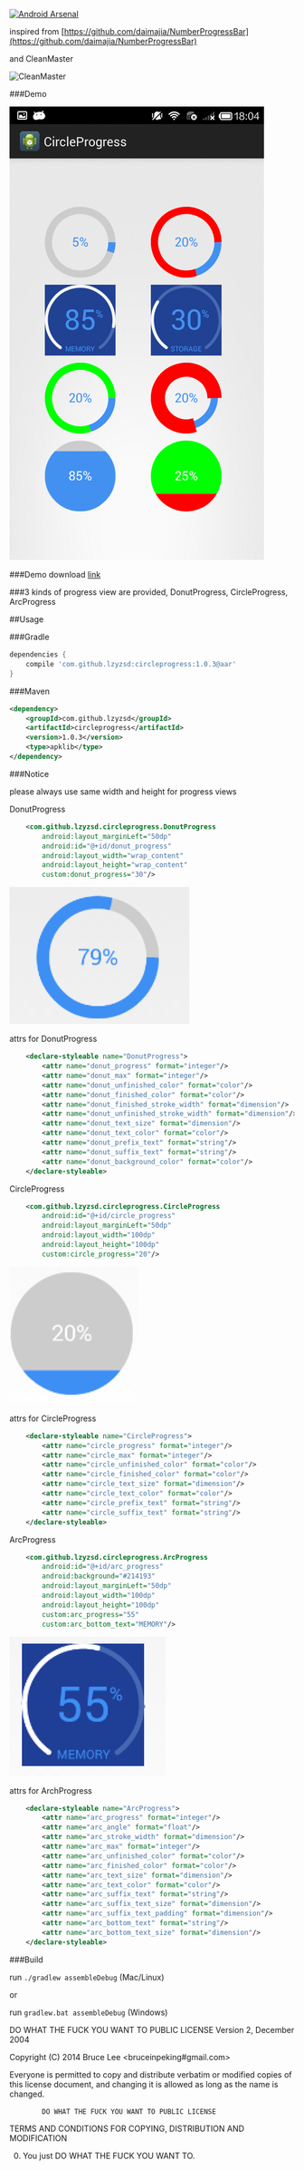 [![Android Arsenal](https://img.shields.io/badge/Android+Arsenal-CircleProgress-brightgreen.svg?style=flat)](https://android-arsenal.com/details/1/1130)

inspired from
[https://github.com/daimajia/NumberProgressBar](https://github.com/daimajia/NumberProgressBar)

and CleanMaster

![CleanMaster](http://i.stack.imgur.com/sZP5t.png)

###Demo

![CircleProgress](https://raw.githubusercontent.com/lzyzsd/CircleProgress/master/demos/circle_progress.gif)

###Demo download [link](https://raw.githubusercontent.com/lzyzsd/CircleProgress/master/demos/example.apk)

###3 kinds of progress view are provided, DonutProgress, CircleProgress, ArcProgress

##Usage

###Gradle

```groovy
dependencies {
    compile 'com.github.lzyzsd:circleprogress:1.0.3@aar'
}
```

###Maven

```xml
<dependency>
    <groupId>com.github.lzyzsd</groupId>
    <artifactId>circleprogress</artifactId>
    <version>1.0.3</version>
    <type>apklib</type>
</dependency>
```

###Notice

please always use same width and height for progress views

DonutProgress

```xml
    <com.github.lzyzsd.circleprogress.DonutProgress
        android:layout_marginLeft="50dp"
        android:id="@+id/donut_progress"
        android:layout_width="wrap_content"
        android:layout_height="wrap_content"
        custom:donut_progress="30"/>
```

![DonutProgress](https://raw.githubusercontent.com/lzyzsd/CircleProgress/master/demos/donutprogress_demo.png)

attrs for DonutProgress

```xml
    <declare-styleable name="DonutProgress">
        <attr name="donut_progress" format="integer"/>
        <attr name="donut_max" format="integer"/>
        <attr name="donut_unfinished_color" format="color"/>
        <attr name="donut_finished_color" format="color"/>
        <attr name="donut_finished_stroke_width" format="dimension"/>
        <attr name="donut_unfinished_stroke_width" format="dimension"/>
        <attr name="donut_text_size" format="dimension"/>
        <attr name="donut_text_color" format="color"/>
        <attr name="donut_prefix_text" format="string"/>
        <attr name="donut_suffix_text" format="string"/>
        <attr name="donut_background_color" format="color"/>
    </declare-styleable>
```

CircleProgress

```xml
    <com.github.lzyzsd.circleprogress.CircleProgress
        android:id="@+id/circle_progress"
        android:layout_marginLeft="50dp"
        android:layout_width="100dp"
        android:layout_height="100dp"
        custom:circle_progress="20"/>
```

![CircleProgress](https://raw.githubusercontent.com/lzyzsd/CircleProgress/master/demos/circleprogress_demo.png)

attrs for CircleProgress

```xml
    <declare-styleable name="CircleProgress">
        <attr name="circle_progress" format="integer"/>
        <attr name="circle_max" format="integer"/>
        <attr name="circle_unfinished_color" format="color"/>
        <attr name="circle_finished_color" format="color"/>
        <attr name="circle_text_size" format="dimension"/>
        <attr name="circle_text_color" format="color"/>
        <attr name="circle_prefix_text" format="string"/>
        <attr name="circle_suffix_text" format="string"/>
    </declare-styleable>
```

ArcProgress

```xml
    <com.github.lzyzsd.circleprogress.ArcProgress
        android:id="@+id/arc_progress"
        android:background="#214193"
        android:layout_marginLeft="50dp"
        android:layout_width="100dp"
        android:layout_height="100dp"
        custom:arc_progress="55"
        custom:arc_bottom_text="MEMORY"/>
```

![ArcProgress](https://raw.githubusercontent.com/lzyzsd/CircleProgress/master/demos/arcprogress_demo.png)

attrs for ArchProgress

```xml
    <declare-styleable name="ArcProgress">
        <attr name="arc_progress" format="integer"/>
        <attr name="arc_angle" format="float"/>
        <attr name="arc_stroke_width" format="dimension"/>
        <attr name="arc_max" format="integer"/>
        <attr name="arc_unfinished_color" format="color"/>
        <attr name="arc_finished_color" format="color"/>
        <attr name="arc_text_size" format="dimension"/>
        <attr name="arc_text_color" format="color"/>
        <attr name="arc_suffix_text" format="string"/>
        <attr name="arc_suffix_text_size" format="dimension"/>
        <attr name="arc_suffix_text_padding" format="dimension"/>
        <attr name="arc_bottom_text" format="string"/>
        <attr name="arc_bottom_text_size" format="dimension"/>
    </declare-styleable>
```

###Build

run `./gradlew assembleDebug` (Mac/Linux)

or

run `gradlew.bat assembleDebug` (Windows)


DO WHAT THE FUCK YOU WANT TO PUBLIC LICENSE
                    Version 2, December 2004

 Copyright (C) 2014 Bruce Lee <bruceinpeking#gmail.com>

 Everyone is permitted to copy and distribute verbatim or modified
 copies of this license document, and changing it is allowed as long
 as the name is changed.

            DO WHAT THE FUCK YOU WANT TO PUBLIC LICENSE
   TERMS AND CONDITIONS FOR COPYING, DISTRIBUTION AND MODIFICATION

  0. You just DO WHAT THE FUCK YOU WANT TO.
